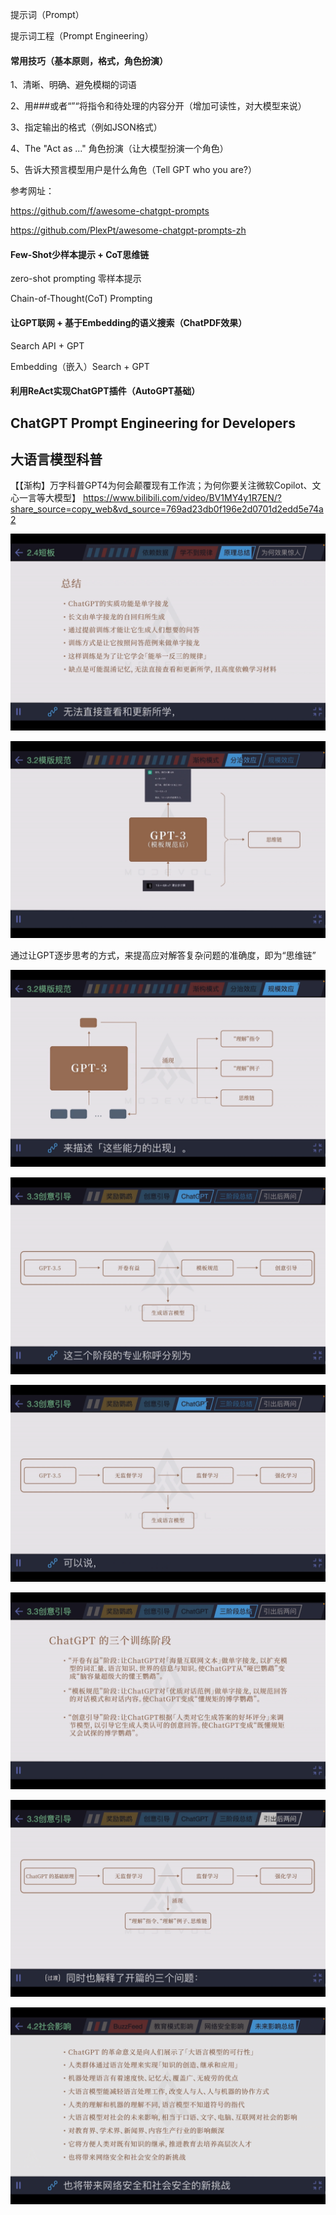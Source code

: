 

提示词（Prompt）

提示词工程（Prompt Engineering）

#### 常用技巧（基本原则，格式，角色扮演）

1、清晰、明确、避免模糊的词语

2、用###或者“”“将指令和待处理的内容分开（增加可读性，对大模型来说）

3、指定输出的格式（例如JSON格式）

4、The "Act as ..." 角色扮演（让大模型扮演一个角色）

5、告诉大预言模型用户是什么角色（Tell GPT who you are?）



参考网址：

https://github.com/f/awesome-chatgpt-prompts

https://github.com/PlexPt/awesome-chatgpt-prompts-zh



#### Few-Shot少样本提示 + CoT思维链

zero-shot prompting 零样本提示

Chain-of-Thought(CoT) Prompting



#### 让GPT联网 + 基于Embedding的语义搜索（ChatPDF效果）

Search API + GPT

Embedding（嵌入）Search + GPT



#### 利用ReAct实现ChatGPT插件（AutoGPT基础）



## ChatGPT Prompt Engineering for Developers





## 大语言模型科普

【【渐构】万字科普GPT4为何会颠覆现有工作流；为何你要关注微软Copilot、文心一言等大模型】 https://www.bilibili.com/video/BV1MY4y1R7EN/?share_source=copy_web&vd_source=769ad23db0f196e2d0701d2edd5e74a2

![2735dfdfcadc1890ee1e497cf431b535](提示词-Prompt.assets/2735dfdfcadc1890ee1e497cf431b535.jpeg)

![2cac01ff0ea8030800f95777b6ccb3a7](提示词-Prompt.assets/2cac01ff0ea8030800f95777b6ccb3a7.jpeg)

通过让GPT逐步思考的方式，来提高应对解答复杂问题的准确度，即为“思维链”

![b4cdea31d30c830c2027f5b6e8282baa](提示词-Prompt.assets/b4cdea31d30c830c2027f5b6e8282baa.jpeg)

![dc70d841c4fa057363e2d282053a46da](提示词-Prompt.assets/dc70d841c4fa057363e2d282053a46da.jpeg)

![746c5e4a4ca86ed9953e9ec51847cbe4](提示词-Prompt.assets/746c5e4a4ca86ed9953e9ec51847cbe4.jpeg)

![5c0b0428ae7d8ca10529e3efec34522c](提示词-Prompt.assets/5c0b0428ae7d8ca10529e3efec34522c.jpeg)

![22ce87582e3c4f05178ee4f1fdc3f9fb](提示词-Prompt.assets/22ce87582e3c4f05178ee4f1fdc3f9fb.jpeg)

![a6e40aff154909e9d54b352c5ae90788](提示词-Prompt.assets/a6e40aff154909e9d54b352c5ae90788.jpeg)













